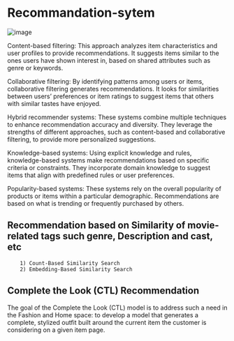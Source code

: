 # Recommandation-sytem

![image](https://github.com/BSP-SP/Recommandation-sytem/assets/57468978/04197029-c646-4341-8124-831c342411a3)

Content-based filtering: This approach analyzes item characteristics and user profiles to provide recommendations. It suggests items similar to the ones users have shown interest in, based on shared attributes such as genre or keywords.

Collaborative filtering: By identifying patterns among users or items, collaborative filtering generates recommendations. It looks for similarities between users’ preferences or item ratings to suggest items that others with similar tastes have enjoyed.

Hybrid recommender systems: These systems combine multiple techniques to enhance recommendation accuracy and diversity. They leverage the strengths of different approaches, such as content-based and collaborative filtering, to provide more personalized suggestions.

Knowledge-based systems: Using explicit knowledge and rules, knowledge-based systems make recommendations based on specific criteria or constraints. They incorporate domain knowledge to suggest items that align with predefined rules or user preferences.

Popularity-based systems: These systems rely on the overall popularity of products or items within a particular demographic. Recommendations are based on what is trending or frequently purchased by others.

## Recommendation based on Similarity of movie-related tags such genre, Description and cast, etc

        1) Count-Based Similarity Search
        2) Embedding-Based Similarity Search

## Complete the Look (CTL) Recommendation
   The goal of the Complete the Look (CTL) model is to address such a need in the Fashion and Home space: to develop a model that generates a complete, stylized outfit built around the current item the customer is considering on a given item page. 
